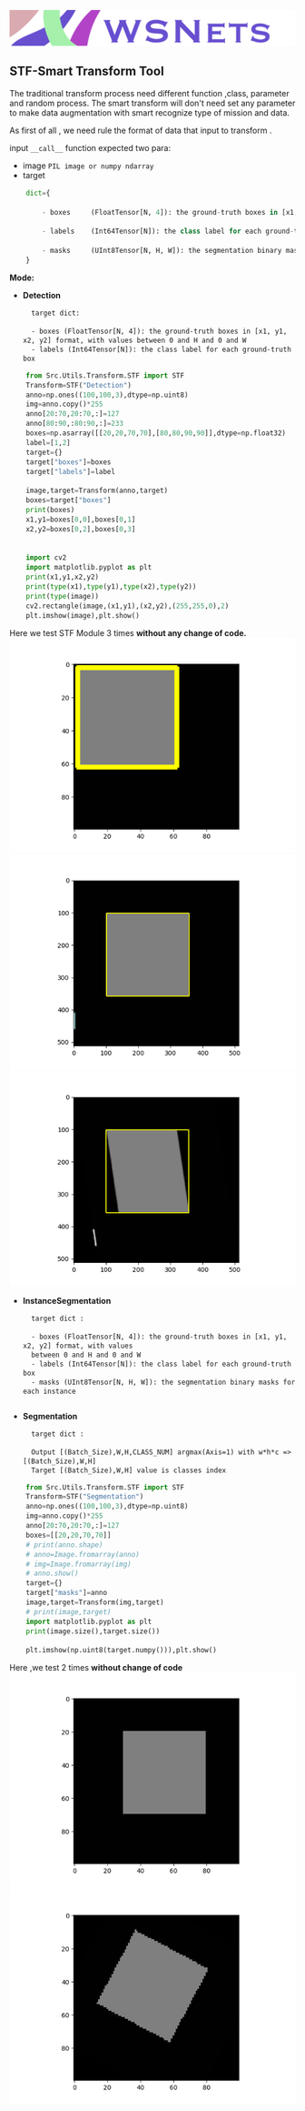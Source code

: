 <!--
 Copyright 2020 winshare
 
 Licensed under the Apache License, Version 2.0 (the "License");
 you may not use this file except in compliance with the License.
 You may obtain a copy of the License at
 
     http://www.apache.org/licenses/LICENSE-2.0
 
 Unless required by applicable law or agreed to in writing, software
 distributed under the License is distributed on an "AS IS" BASIS,
 WITHOUT WARRANTIES OR CONDITIONS OF ANY KIND, either express or implied.
 See the License for the specific language governing permissions and
 limitations under the License.
-->
![](../../../Resources/Document/IMG_0932.PNG)

## STF-Smart Transform Tool
The traditional transform process need different function ,class, parameter and random process. The smart transform will don't need set any parameter to make data augmentation with smart recognize type of mission and data.

As first of all , we need rule the format of data that input to transform . 

input `__call__` function expected two para:  
* image
`PIL image or numpy ndarray` 
* target
```python
    dict={
        
        - boxes     (FloatTensor[N, 4]): the ground-truth boxes in [x1, y1, x2, y2] format, with values between 0 and H and 0 and W
        
        - labels    (Int64Tensor[N]): the class label for each ground-truth box
        
        - masks     (UInt8Tensor[N, H, W]): the segmentation binary masks for each instance
    }
```
**Mode:**
* **Detection**


        target dict:

        - boxes (FloatTensor[N, 4]): the ground-truth boxes in [x1, y1, x2, y2] format, with values between 0 and H and 0 and W
        - labels (Int64Tensor[N]): the class label for each ground-truth box


```python
    from Src.Utils.Transform.STF import STF
    Transform=STF("Detection")
    anno=np.ones((100,100,3),dtype=np.uint8)
    img=anno.copy()*255
    anno[20:70,20:70,:]=127
    anno[80:90,:80:90,:]=233
    boxes=np.asarray([[20,20,70,70],[80,80,90,90]],dtype=np.float32)
    label=[1,2]
    target={}
    target["boxes"]=boxes
    target["labels"]=label

    image,target=Transform(anno,target)
    boxes=target["boxes"]
    print(boxes)
    x1,y1=boxes[0,0],boxes[0,1]
    x2,y2=boxes[0,2],boxes[0,3]


    import cv2
    import matplotlib.pyplot as plt
    print(x1,y1,x2,y2)
    print(type(x1),type(y1),type(x2),type(y2))
    print(type(image))
    cv2.rectangle(image,(x1,y1),(x2,y2),(255,255,0),2)
    plt.imshow(image),plt.show()


```
Here we test STF Module 3 times **without any change of code.**
![](./Figure_1-20.png)
![](./Figure_1-21.png)
![](./Figure_1-22.png)



* **InstanceSegmentation**


        target dict :

        - boxes (FloatTensor[N, 4]): the ground-truth boxes in [x1, y1, x2, y2] format, with values
        between 0 and H and 0 and W
        - labels (Int64Tensor[N]): the class label for each ground-truth box
        - masks (UInt8Tensor[N, H, W]): the segmentation binary masks for each instance



```python


```




* **Segmentation**


        target dict :
        
        Output [(Batch_Size),W,H,CLASS_NUM] argmax(Axis=1) with w*h*c => [(Batch_Size),W,H]
        Target [(Batch_Size),W,H] value is classes index




```python
    from Src.Utils.Transform.STF import STF
    Transform=STF("Segmentation")
    anno=np.ones((100,100,3),dtype=np.uint8)
    img=anno.copy()*255
    anno[20:70,20:70,:]=127
    boxes=[[20,20,70,70]]
    # print(anno.shape)
    # anno=Image.fromarray(anno)
    # img=Image.fromarray(img)
    # anno.show()
    target={}
    target["masks"]=anno
    image,target=Transform(img,target)
    # print(image,target)
    import matplotlib.pyplot as plt
    print(image.size(),target.size())
    
    plt.imshow(np.uint8(target.numpy())),plt.show()


```

Here ,we test 2 times **without change of code**
![](./Figure_1-18.png)
![](./Figure_1-19.png)
